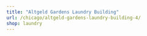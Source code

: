 ```yaml
---
title: "Altgeld Gardens Laundry Building"
url: /chicago/altgeld-gardens-laundry-building-4/
shop: laundry
---
```


